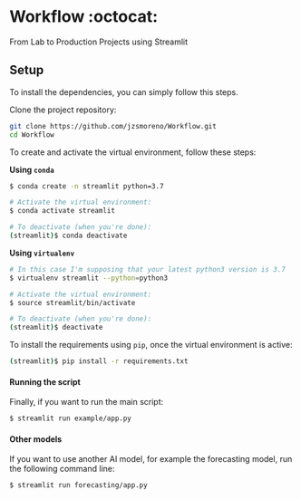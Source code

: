 # Workflow :octocat:
 From Lab to Production Projects using Streamlit

## Setup

To install the dependencies, you can simply follow this steps.

Clone the project repository:
```bash
git clone https://github.com/jzsmoreno/Workflow.git
cd Workflow
```

To create and activate the virtual environment, follow these steps:

**Using `conda`**

```bash
$ conda create -n streamlit python=3.7

# Activate the virtual environment:
$ conda activate streamlit

# To deactivate (when you're done):
(streamlit)$ conda deactivate
```

**Using `virtualenv`**

```bash
# In this case I'm supposing that your latest python3 version is 3.7
$ virtualenv streamlit --python=python3

# Activate the virtual environment:
$ source streamlit/bin/activate

# To deactivate (when you're done):
(streamlit)$ deactivate
```

To install the requirements using `pip`, once the virtual environment is active:
```bash
(streamlit)$ pip install -r requirements.txt
```

#### Running the script

Finally, if you want to run the main script:
```bash
$ streamlit run example/app.py
```
#### Other models

If you want to use another AI model, for example the forecasting model, run the following command line:

```bash
$ streamlit run forecasting/app.py
```
